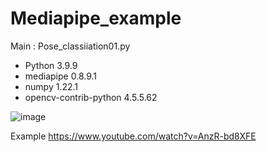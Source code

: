 # Mediapipe_example

Main : Pose_classiiation01.py

- Python    3.9.9
- mediapipe 0.8.9.1
- numpy     1.22.1
- opencv-contrib-python 4.5.5.62

![image](https://user-images.githubusercontent.com/17475338/154716456-c1b8e8a2-3c83-4a71-8a5c-40582c0d4503.png)

 Example
https://www.youtube.com/watch?v=AnzR-bd8XFE
